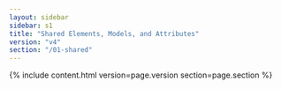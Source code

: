 ```yaml
---
layout: sidebar
sidebar: s1
title: "Shared Elements, Models, and Attributes"
version: "v4"
section: "/01-shared"
---
```

{% include content.html version=page.version section=page.section %}